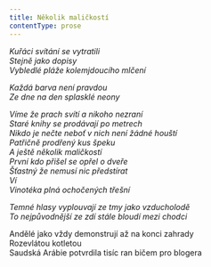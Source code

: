 ```yaml
---
title: Několik maličkostí
contentType: prose
---
```


<section>

_Kuřáci svítání se vytratili  
Stejně jako dopisy  
Vybledlé pláže kolemjdoucího mlčení_

</section>

<section>

_Každá barva není pravdou  
Ze dne na den splasklé neony_

</section>

<section>

_Víme že prach svítí a nikoho nezraní  
Staré knihy se prodávají po metrech  
Nikdo je nečte neboť v nich není žádné houští  
Patřičně prodřený kus špeku  
A ještě několik maličkostí  
První kdo přišel se opřel o dveře  
Šťastný že nemusí nic předstírat  
Ví  
Vinotéka plná ochočených třešní_

</section>

<section>

_Temné hlasy vyplouvají ze tmy jako vzducholodě  
To nejpůvodnější ze zdí stále bloudí mezi chodci_

</section>

<section>

Andělé jako vždy demonstrují až na konci zahrady  
Rozevlátou kotletou  
Saudská Arábie potvrdila tisíc ran bičem pro blogera

</section>
